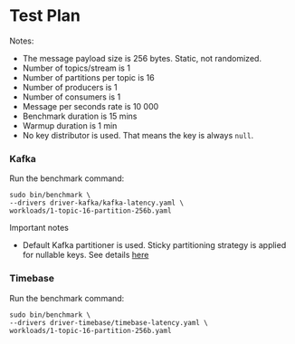 # Test Plan

Notes:

- The message payload size is 256 bytes. Static, not randomized.
- Number of topics/stream is 1
- Number of partitions per topic is 16
- Number of producers is 1
- Number of consumers is 1
- Message per seconds rate is 10 000
- Benchmark duration is 15 mins
- Warmup duration is 1 min
- No key distributor is used. That means the key is always `null`.

### Kafka

Run the benchmark command:
```
sudo bin/benchmark \
--drivers driver-kafka/kafka-latency.yaml \
workloads/1-topic-16-partition-256b.yaml
```

Important notes

- Default Kafka partitioner is used. Sticky partitioning strategy is applied for nullable keys. See details [here](https://www.confluent.io/blog/apache-kafka-producer-improvements-sticky-partitioner/)


### Timebase

Run the benchmark command:
```
sudo bin/benchmark \
--drivers driver-timebase/timebase-latency.yaml \
workloads/1-topic-16-partition-256b.yaml
```
